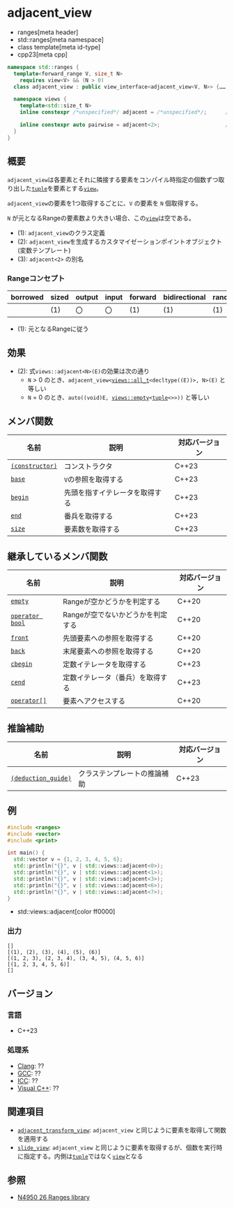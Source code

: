 # adjacent_view
* ranges[meta header]
* std::ranges[meta namespace]
* class template[meta id-type]
* cpp23[meta cpp]

```cpp
namespace std::ranges {
  template<forward_range V, size_t N>
    requires view<V> && (N > 0)
  class adjacent_view : public view_interface<adjacent_view<V, N>> {…… }; // (1)

  namespace views {
    template<std::size_t N>
    inline constexpr /*unspecified*/ adjacent = /*unspecified*/;      // (2)

    inline constexpr auto pairwise = adjacent<2>;                     // (3)
  }
}
```

## 概要

`adjacent_view`は各要素とそれに隣接する要素をコンパイル時指定の個数ずつ取り出した[`tuple`](/reference/tuple/tuple.md)を要素とする[`view`](view.md)。

`adjacent_view`の要素を1つ取得するごとに、`V` の要素を `N` 個取得する。

`N` が元となるRangeの要素数より大きい場合、この[`view`](view.md)は空である。

- (1): `adjacent_view`のクラス定義
- (2): `adjacent_view`を生成するカスタマイゼーションポイントオブジェクト(変数テンプレート)
- (3): `adjacent<2>` の別名

### Rangeコンセプト

| borrowed | sized | output | input | forward | bidirectional | random_access | contiguous | common | viewable | view |
|----------|-------|--------|-------|---------|---------------|---------------|------------|--------|----------|------|
|          | (1)   | 〇     | 〇    | (1)     | (1)           | (1)           |            | (1)    | ○       | ○   |

- (1): 元となるRangeに従う

## 効果

- (2): 式`views::adjacent<N>(E)`の効果は次の通り
    - `N` > 0 のとき、`adjacent_view<`[`views::all_t`](all.md)`<decltype((E))>, N>(E)` と等しい
    - `N` = 0 のとき、`auto((void)E, `[`views::empty`](empty_view.md)`<`[`tuple`](/reference/tuple/tuple.md)`<>>))` と等しい


## メンバ関数

| 名前                                                | 説明                             | 対応バージョン |
|-----------------------------------------------------|----------------------------------|----------------|
| [`(constructor)`](adjacent_view/op_constructor.md.nolink)  | コンストラクタ                   | C++23          |
| [`base`](adjacent_view/base.md.nolink)                     | `V`の参照を取得する              | C++23          |
| [`begin`](adjacent_view/begin.md.nolink)                   | 先頭を指すイテレータを取得する   | C++23          |
| [`end`](adjacent_view/end.md.nolink)                       | 番兵を取得する                   | C++23          |
| [`size`](adjacent_view/size.md.nolink)                     | 要素数を取得する                 | C++23          |

## 継承しているメンバ関数

| 名前                                         | 説明                              | 対応バージョン |
|----------------------------------------------|-----------------------------------|----------------|
| [`empty`](view_interface/empty.md)           | Rangeが空かどうかを判定する       | C++20          |
| [`operator bool`](view_interface/op_bool.md) | Rangeが空でないかどうかを判定する | C++20          |
| [`front`](view_interface/front.md)           | 先頭要素への参照を取得する        | C++20          |
| [`back`](view_interface/back.md)             | 末尾要素への参照を取得する        | C++20          |
| [`cbegin`](view_interface/cbegin.md)         | 定数イテレータを取得する          | C++23          |
| [`cend`](view_interface/cend.md)             | 定数イテレータ（番兵）を取得する  | C++23          |
| [`operator[]`](view_interface/op_at.md)      | 要素へアクセスする                | C++20          |

## 推論補助

| 名前                                                  | 説明                         | 対応バージョン |
|-------------------------------------------------------|------------------------------|----------------|
| [`(deduction_guide)`](adjacent_view/op_deduction_guide.md.nolink) | クラステンプレートの推論補助 | C++23          |

## 例
```cpp example
#include <ranges>
#include <vector>
#include <print>

int main() {
  std::vector v = {1, 2, 3, 4, 5, 6};
  std::println("{}", v | std::views::adjacent<0>);
  std::println("{}", v | std::views::adjacent<1>);
  std::println("{}", v | std::views::adjacent<3>);
  std::println("{}", v | std::views::adjacent<6>);
  std::println("{}", v | std::views::adjacent<7>);
}
```
* std::views::adjacent[color ff0000]

### 出力
```
[]
[(1), (2), (3), (4), (5), (6)]
[(1, 2, 3), (2, 3, 4), (3, 4, 5), (4, 5, 6)]
[(1, 2, 3, 4, 5, 6)]
[]
```

## バージョン
### 言語
- C++23

### 処理系
- [Clang](/implementation.md#clang): ??
- [GCC](/implementation.md#gcc): ??
- [ICC](/implementation.md#icc): ??
- [Visual C++](/implementation.md#visual_cpp): ??

## 関連項目
- [`adjacent_transform_view`](adjacent_transform_view.md): `adjacent_view` と同じように要素を取得して関数を適用する
- [`slide_view`](slide_view.md): `adjacent_view` と同じように要素を取得するが、個数を実行時に指定する。内側は[`tuple`](/reference/tuple/tuple.md)ではなく[`view`](view.md)となる

## 参照
- [N4950 26 Ranges library](https://timsong-cpp.github.io/cppwp/n4950/ranges)

